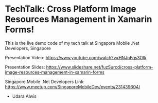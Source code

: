 TechTalk: Cross Platform Image Resources Management in Xamarin Forms!
==============

This is the live demo code of my tech talk at Singapore Mobile .Net Developers, Singapore

Presentation Video:
https://www.youtube.com/watch?v=HNJnFqs3OIk

Presentation Slides:
https://www.slideshare.net/fuzSurcd/cross-platform-image-resources-management-in-xamarin-forms

Singapore Mobile .Net Developers Link: https://www.meetup.com/SingaporeMobileDev/events/231439604/

- Udara Alwis